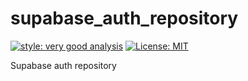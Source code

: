 # supabase_auth_repository

[![style: very good analysis][very_good_analysis_badge]][very_good_analysis_link]
[![License: MIT][license_badge]][license_link]

Supabase auth repository

[license_badge]: https://img.shields.io/badge/license-MIT-blue.svg
[license_link]: https://opensource.org/licenses/MIT
[very_good_analysis_badge]: https://img.shields.io/badge/style-very_good_analysis-B22C89.svg
[very_good_analysis_link]: https://pub.dev/packages/very_good_analysis
